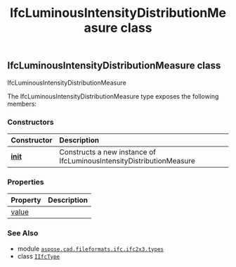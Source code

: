 ﻿---
title: IfcLuminousIntensityDistributionMeasure class
second_title: Aspose.CAD for Python via .NET API References
description: 
type: docs
weight: 760
url: /python-net/aspose.cad.fileformats.ifc.ifc2x3.types/ifcluminousintensitydistributionmeasure/
is_root: false
---

## IfcLuminousIntensityDistributionMeasure class

IfcLuminousIntensityDistributionMeasure



The IfcLuminousIntensityDistributionMeasure type exposes the following members:

### Constructors
| Constructor | Description |
| :- | :- |
| [__init__](/cad/python-net/aspose.cad.fileformats.ifc.ifc2x3.types/ifcluminousintensitydistributionmeasure/__init__/#) | Constructs a new instance of IfcLuminousIntensityDistributionMeasure |


### Properties
| Property | Description |
| :- | :- |
| [value](/cad/python-net/aspose.cad.fileformats.ifc.ifc2x3.types/ifcluminousintensitydistributionmeasure/value) |  |



### See Also
* module [`aspose.cad.fileformats.ifc.ifc2x3.types`](..)
* class [`IIfcType`](/cad/python-net/aspose.cad.fileformats.ifc/iifctype)
